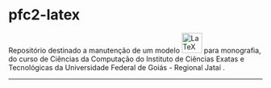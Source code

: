 # pfc2-latex
Repositório destinado a manutenção de um modelo <img src="https://upload.wikimedia.org/wikipedia/commons/9/92/LaTeX_logo.svg" alt="LaTeX" width="40"/> para monografia, do curso de Ciências da Computação do Instituto de Ciências Exatas e Tecnológicas da Universidade Federal de Goiás - Regional Jataí .


----------



